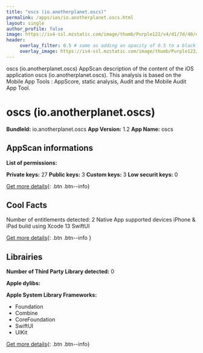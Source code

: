 ```yaml
---
title: "oscs (io.anotherplanet.oscs)"
permalink: /apps/ios/io.anotherplanet.oscs.html
layout: single
author_profile: false
image: https://is4-ssl.mzstatic.com/image/thumb/Purple122/v4/d1/7d/40/d17d4097-384a-a136-1523-e6278c00d0e2/AppIcon-1x_U007emarketing-0-7-0-85-220.png/512x512bb.jpg
header: 
     overlay_filter: 0.5 # same as adding an opacity of 0.5 to a black background
     overlay_image: https://is4-ssl.mzstatic.com/image/thumb/Purple122/v4/d1/7d/40/d17d4097-384a-a136-1523-e6278c00d0e2/AppIcon-1x_U007emarketing-0-7-0-85-220.png/512x512bb.jpg
---
```

oscs (io.anotherplanet.oscs) AppScan description of the content of the iOS application oscs (io.anotherplanet.oscs). This analysis is based on the Mobile App Tools : AppScore, static analysis, Audit and the Mobile Audit App Tool.

# oscs (io.anotherplanet.oscs)

**BundleId:** io.anotherplanet.oscs
**App Version:** 1.2
**App Name:** oscs


## AppScan informations 

**List of permissions:** 
  
  
**Private keys:** 27
**Public keys:** 3
**Custom keys:** 3
**Low securit keys:** 0
  
[Get more details](/pricing.html){: .btn .btn--info}

## Cool Facts

Number of entitlements detected: 2
Native App
supported devices iPhone & iPad
build using Xcode 13
SwiftUI
  
[Get more details](/pricing.html){: .btn .btn--info }

## Librairies 
**Number of Third Party Library detected:** 0


**Apple dylibs:**


**Apple System Library Frameworks:**
- Foundation
- Combine
- CoreFoundation
- SwiftUI
- UIKit


  
[Get more details](/pricing.html){: .btn .btn--info}

